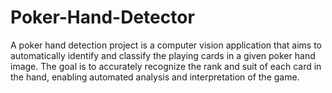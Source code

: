 # Poker-Hand-Detector
A poker hand detection project is a computer vision application that aims to automatically identify and classify the playing cards in a given poker hand image. The goal is to accurately recognize the rank and suit of each card in the hand, enabling automated analysis and interpretation of the game.
